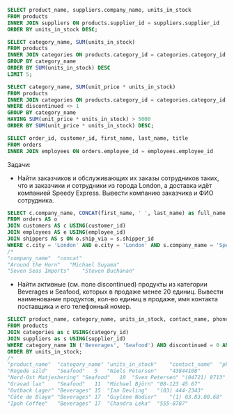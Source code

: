 ```SQL
SELECT product_name, suppliers.company_name, units_in_stock
FROM products
INNER JOIN suppliers ON products.supplier_id = suppliers.supplier_id
ORDER BY units_in_stock DESC;

SELECT category_name, SUM(units_in_stock)
FROM products
INNER JOIN categories ON products.category_id = categories.category_id
GROUP BY category_name
ORDER BY SUM(units_in_stock) DESC
LIMIT 5;

SELECT category_name, SUM(unit_price * units_in_stock)
FROM products
INNER JOIN categories ON products.category_id = categories.category_id
WHERE discontinued <> 1
GROUP BY category_name
HAVING SUM(unit_price * units_in_stock) > 5000
ORDER BY SUM(unit_price * units_in_stock) DESC;

SELECT order_id, customer_id, first_name, last_name, title
FROM orders
INNER JOIN employees ON orders.employee_id = employees.employee_id
```

Задачи:
- Найти заказчиков и обслуживающих их заказы сотрудников таких, что и заказчики и сотрудники из города London, а доставка идёт компанией Speedy Express. Вывести компанию заказчика и ФИО сотрудника.
```SQL
SELECT c.company_name, CONCAT(first_name, ' ', last_name) as full_name
FROM orders AS o
JOIN customers AS c USING(customer_id)
JOIN employees AS e USING(employee_id)
JOIN shippers AS s ON o.ship_via = s.shipper_id
WHERE c.city = 'London' AND e.city = 'London' AND s.company_name = 'Speedy Express';
/*
"company_name"	"concat"
"Around the Horn"	"Michael Suyama"
"Seven Seas Imports"	"Steven Buchanan"
```

- Найти активные (см. поле discontinued) продукты из категории Beverages и Seafood, которых в продаже менее 20 единиц. Вывести наименование продуктов, кол-во единиц в продаже, имя контакта поставщика и его телефонный номер.
```SQL
SELECT product_name, category_name, units_in_stock, contact_name, phone
FROM products
JOIN categories as c USING(category_id)
JOIN suppliers as s USING(supplier_id)
WHERE category_name IN ('Beverages', 'Seafood') AND discontinued = 0 AND units_in_stock < 20
ORDER BY units_in_stock;
/*
"product_name"	"category_name"	"units_in_stock"	"contact_name"	"phone"
"Rogede sild"	"Seafood"	5	"Niels Petersen"	"43844108"
"Nord-Ost Matjeshering"	"Seafood"	10	"Sven Petersen"	"(04721) 8713"
"Gravad lax"	"Seafood"	11	"Michael Björn"	"08-123 45 67"
"Outback Lager"	"Beverages"	15	"Ian Devling"	"(03) 444-2343"
"Côte de Blaye"	"Beverages"	17	"Guylène Nodier"	"(1) 03.83.00.68"
"Ipoh Coffee"	"Beverages"	17	"Chandra Leka"	"555-8787"
```